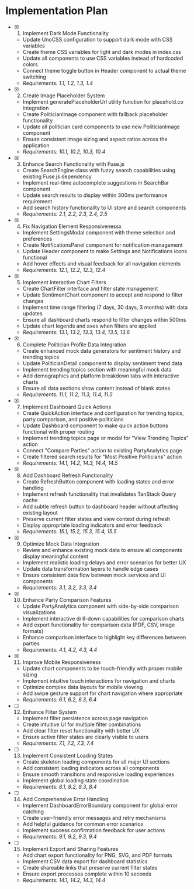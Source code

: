 # Implementation Plan

- [x] 1. Implement Dark Mode Functionality

  - Update UnoCSS configuration to support dark mode with CSS variables
  - Create theme CSS variables for light and dark modes in index.css
  - Update all components to use CSS variables instead of hardcoded colors
  - Connect theme toggle button in Header component to actual theme switching
  - _Requirements: 1.1, 1.2, 1.3, 1.4_

- [x] 2. Create Image Placeholder System

  - Implement generatePlaceholderUrl utility function for placehold.co integration
  - Create PoliticianImage component with fallback placeholder functionality
  - Update all politician card components to use new PoliticianImage component
  - Ensure consistent image sizing and aspect ratios across the application
  - _Requirements: 10.1, 10.2, 10.3, 10.4_

- [x] 3. Enhance Search Functionality with Fuse.js

  - Create SearchEngine class with fuzzy search capabilities using existing Fuse.js dependency
  - Implement real-time autocomplete suggestions in SearchBar component
  - Update search results to display within 300ms performance requirement
  - Add search history functionality to UI store and search components
  - _Requirements: 2.1, 2.2, 2.3, 2.4, 2.5_

- [x] 4. Fix Navigation Element Responsivenessx

  - Implement SettingsModal component with theme selection and preferences
  - Create NotificationsPanel component for notification management
  - Update Header component to make Settings and Notifications icons functional
  - Add hover effects and visual feedback for all navigation elements
  - _Requirements: 12.1, 12.2, 12.3, 12.4_

- [x] 5. Implement Interactive Chart Filters

  - Create ChartFilter interface and filter state management
  - Update SentimentChart component to accept and respond to filter changes
  - Implement time range filtering (7 days, 30 days, 3 months) with data updates
  - Ensure all dashboard charts respond to filter changes within 500ms
  - Update chart legends and axes when filters are applied
  - _Requirements: 13.1, 13.2, 13.3, 13.4, 13.5, 13.6_

- [x] 6. Complete Politician Profile Data Integration

  - Create enhanced mock data generators for sentiment history and trending topics
  - Update PoliticianDetail component to display sentiment trend data
  - Implement trending topics section with meaningful mock data
  - Add demographics and platform breakdown tabs with interactive charts
  - Ensure all data sections show content instead of blank states
  - _Requirements: 11.1, 11.2, 11.3, 11.4, 11.5_

- [x] 7. Implement Dashboard Quick Actions

  - Create QuickAction interface and configuration for trending topics, party comparison, and positive politicians
  - Update Dashboard component to make quick action buttons functional with proper routing
  - Implement trending topics page or modal for "View Trending Topics" action
  - Connect "Compare Parties" action to existing PartyAnalytics page
  - Create filtered search results for "Most Positive Politicians" action
  - _Requirements: 14.1, 14.2, 14.3, 14.4, 14.5_

- [x] 8. Add Dashboard Refresh Functionality

  - Create RefreshButton component with loading states and error handling
  - Implement refresh functionality that invalidates TanStack Query cache
  - Add subtle refresh button to dashboard header without affecting existing layout
  - Preserve current filter states and view context during refresh
  - Display appropriate loading indicators and error feedback
  - _Requirements: 15.1, 15.2, 15.3, 15.4, 15.5_

- [x] 9. Optimize Mock Data Integration

  - Review and enhance existing mock data to ensure all components display meaningful content
  - Implement realistic loading delays and error scenarios for better UX
  - Update data transformation layers to handle edge cases
  - Ensure consistent data flow between mock services and UI components
  - _Requirements: 3.1, 3.2, 3.3, 3.4_

- [x] 10. Enhance Party Comparison Features

  - Update PartyAnalytics component with side-by-side comparison visualizations
  - Implement interactive drill-down capabilities for comparison charts
  - Add export functionality for comparison data (PDF, CSV, image formats)
  - Enhance comparison interface to highlight key differences between parties
  - _Requirements: 4.1, 4.2, 4.3, 4.4_

- [x] 11. Improve Mobile Responsiveness

  - Update chart components to be touch-friendly with proper mobile sizing
  - Implement intuitive touch interactions for navigation and charts
  - Optimize complex data layouts for mobile viewing
  - Add swipe gesture support for chart navigation where appropriate
  - _Requirements: 6.1, 6.2, 6.3, 6.4_

- [ ] 12. Enhance Filter System

  - Implement filter persistence across page navigation
  - Create intuitive UI for multiple filter combinations
  - Add clear filter reset functionality with better UX
  - Ensure active filter states are clearly visible to users
  - _Requirements: 7.1, 7.2, 7.3, 7.4_

- [ ] 13. Implement Consistent Loading States

  - Create skeleton loading components for all major UI sections
  - Add consistent loading indicators across all components
  - Ensure smooth transitions and responsive loading experiences
  - Implement global loading state coordination
  - _Requirements: 8.1, 8.2, 8.3, 8.4_

- [ ] 14. Add Comprehensive Error Handling

  - Implement DashboardErrorBoundary component for global error catching
  - Create user-friendly error messages and retry mechanisms
  - Add helpful guidance for common error scenarios
  - Implement success confirmation feedback for user actions
  - _Requirements: 9.1, 9.2, 9.3, 9.4_

- [ ] 15. Implement Export and Sharing Features
  - Add chart export functionality for PNG, SVG, and PDF formats
  - Implement CSV data export for dashboard statistics
  - Create shareable links that preserve current filter states
  - Ensure export processes complete within 10 seconds
  - _Requirements: 14.1, 14.2, 14.3, 14.4_

